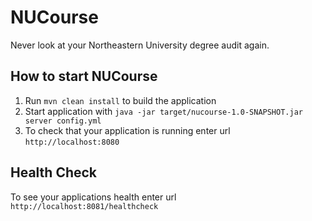 # NUCourse

Never look at your Northeastern University degree audit again.

How to start NUCourse
---

1. Run `mvn clean install` to build the application
1. Start application with `java -jar target/nucourse-1.0-SNAPSHOT.jar server config.yml`
1. To check that your application is running enter url `http://localhost:8080`

Health Check
---

To see your applications health enter url `http://localhost:8081/healthcheck`
